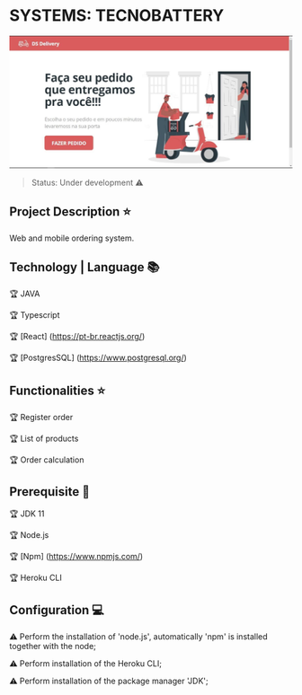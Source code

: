 # SYSTEMS: TECNOBATTERY
<p align="center">
  <img src="https://github.com/nando-cezar/repository-img/blob/master/1610214531743.jpg">
</p>

> Status: Under development :warning:

## Project Description :star:

Web and mobile ordering system.

## Technology | Language :books:

:trophy: JAVA

:trophy: Typescript

:trophy: [React] (https://pt-br.reactjs.org/)

:trophy: [PostgresSQL] (https://www.postgresql.org/)

## Functionalities :star:

:trophy: Register order

:trophy: List of products

:trophy: Order calculation
 
 ## Prerequisite :memo:
 
:trophy: JDK 11
 
:trophy: Node.js

:trophy: [Npm] (https://www.npmjs.com/)

:trophy: Heroku CLI

## Configuration :computer:

:warning: Perform the installation of 'node.js', automatically 'npm' is installed together with the node;

:warning: Perform installation of the Heroku CLI;

:warning: Perform installation of the package manager 'JDK';
